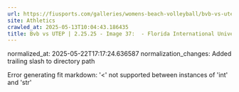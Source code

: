 ```yaml
---
url: https://fiusports.com/galleries/womens-beach-volleyball/bvb-vs-utep-2-25-25/image-37/356/62717/
site: Athletics
crawled_at: 2025-05-13T10:04:43.186435
title: Bvb vs UTEP | 2.25.25 - Image 37:  - Florida International University
---
```

normalized_at: 2025-05-22T17:17:24.636587
normalization_changes: Added trailing slash to directory path

Error generating fit markdown: '<' not supported between instances of 'int' and 'str'